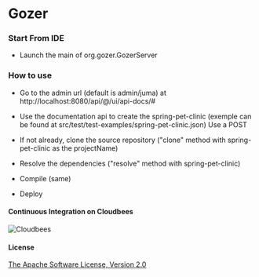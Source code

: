 # Gozer

### Start From IDE


* Launch the main of org.gozer.GozerServer

### How to use

* Go to the admin url (default is admin/juma) at http://localhost:8080/api/@/ui/api-docs/#

* Use the documentation api to create the spring-pet-clinic (exemple can be found at src/test/test-examples/spring-pet-clinic.json)
  Use a POST

* If not already, clone the source repository ("clone" method with spring-pet-clinic as the projectName)

* Resolve the dependencies ("resolve" method with spring-pet-clinic)

* Compile (same)

* Deploy


#### Continuous Integration on Cloudbees


![Cloudbees](http://web-static-cloudfront.s3.amazonaws.com/images/badges/BuiltOnDEV.png)

#### License

[The Apache Software License, Version 2.0](http://www.apache.org/licenses/LICENSE-2.0.txt)


